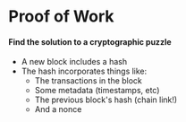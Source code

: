 # Proof of Work
<h4 class="fragment">Find the solution to a cryptographic puzzle</h4>

<ul>
	<li class="fragment">A new block includes a hash</li>
	<li class="fragment">The hash incorporates things like:<br>
		<ul>
			<li class="fragment">The transactions in the block</li>
			<li class="fragment">Some metadata (timestamps, etc)</li>
			<li class="fragment">The previous block's hash <span class="fragment">(chain link!)</span></li>
			<li class="fragment">And a nonce</li>
		</ul>
	</li>
</ul>